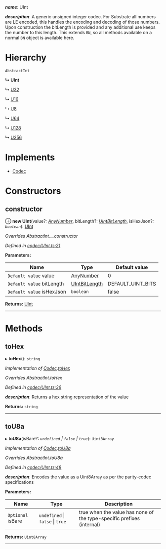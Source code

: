 

*__name__*: UInt

*__description__*: A generic unsigned integer codec. For Substrate all numbers are LE encoded, this handles the encoding and decoding of those numbers. Upon construction the bitLength is provided and any additional use keeps the number to this length. This extends `BN`, so all methods available on a normal `BN` object is available here.

# Hierarchy

 `AbstractInt`

**↳ UInt**

↳  [U32](_primitive_u32_.u32.md)

↳  [U16](_primitive_u16_.u16.md)

↳  [U8](_primitive_u8_.u8.md)

↳  [U64](_primitive_u64_.u64.md)

↳  [U128](_primitive_u128_.u128.md)

↳  [U256](_primitive_u256_.u256.md)

# Implements

* [Codec](../interfaces/_types_.codec.md)

# Constructors

<a id="constructor"></a>

##  constructor

⊕ **new UInt**(value?: *[AnyNumber](../modules/_types_.md#anynumber)*, bitLength?: *[UIntBitLength](../modules/_codec_abstractint_.md#uintbitlength)*, isHexJson?: *`boolean`*): [UInt](_codec_uint_.uint.md)

*Overrides AbstractInt.__constructor*

*Defined in [codec/UInt.ts:21](https://github.com/polkadot-js/api/blob/1c6a89b/packages/types/src/codec/UInt.ts#L21)*

**Parameters:**

| Name | Type | Default value |
| ------ | ------ | ------ |
| `Default value` value | [AnyNumber](../modules/_types_.md#anynumber) | 0 |
| `Default value` bitLength | [UIntBitLength](../modules/_codec_abstractint_.md#uintbitlength) |  DEFAULT_UINT_BITS |
| `Default value` isHexJson | `boolean` | false |

**Returns:** [UInt](_codec_uint_.uint.md)

___

# Methods

<a id="tohex"></a>

##  toHex

▸ **toHex**(): `string`

*Implementation of [Codec](../interfaces/_types_.codec.md).[toHex](../interfaces/_types_.codec.md#tohex)*

*Overrides AbstractInt.toHex*

*Defined in [codec/UInt.ts:36](https://github.com/polkadot-js/api/blob/1c6a89b/packages/types/src/codec/UInt.ts#L36)*

*__description__*: Returns a hex string representation of the value

**Returns:** `string`

___
<a id="tou8a"></a>

##  toU8a

▸ **toU8a**(isBare?: *`undefined` \| `false` \| `true`*): `Uint8Array`

*Implementation of [Codec](../interfaces/_types_.codec.md).[toU8a](../interfaces/_types_.codec.md#tou8a)*

*Overrides AbstractInt.toU8a*

*Defined in [codec/UInt.ts:48](https://github.com/polkadot-js/api/blob/1c6a89b/packages/types/src/codec/UInt.ts#L48)*

*__description__*: Encodes the value as a Uint8Array as per the parity-codec specifications

**Parameters:**

| Name | Type | Description |
| ------ | ------ | ------ |
| `Optional` isBare | `undefined` \| `false` \| `true` |  true when the value has none of the type-specific prefixes (internal) |

**Returns:** `Uint8Array`

___

